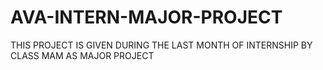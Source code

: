 # AVA-INTERN-MAJOR-PROJECT
THIS PROJECT IS GIVEN DURING THE LAST MONTH OF INTERNSHIP BY CLASS MAM AS MAJOR PROJECT
